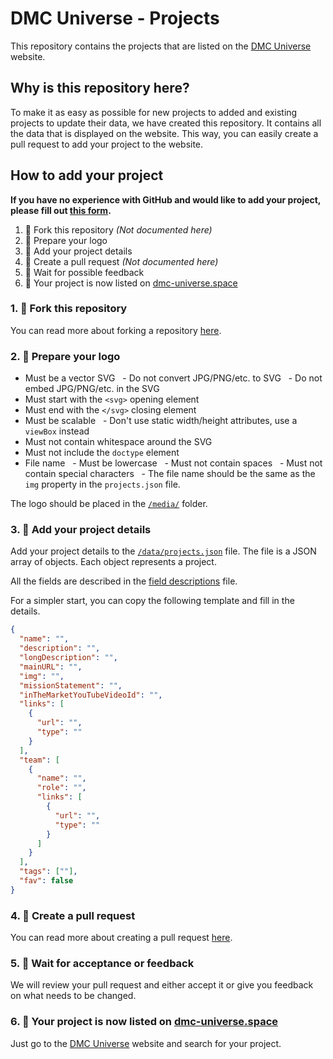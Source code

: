 # DMC Universe - Projects

This repository contains the projects that are listed on the [DMC Universe](https://www.dmc-universe.space) website.

## Why is this repository here?

To make it as easy as possible for new projects to added and existing projects to update their data, we have created this repository. It contains all the data that is displayed on the website. This way, you can easily create a pull request to add your project to the website.

## How to add your project

**If you have no experience with GitHub and would like to add your project, please fill out [this form](https://ntgr0y6lisg.typeform.com/to/pM7fRos6).**

1. 🔱 Fork this repository _(Not documented here)_
2. 👾 Prepare your logo
3. 📝 Add your project details
4. 🔄 Create a pull request _(Not documented here)_
5. 🚦 Wait for possible feedback
6. 🎉 Your project is now listed on [dmc-universe.space](https://www.dmc-universe.space/)

### 1. 🔱 Fork this repository

You can read more about forking a repository [here](https://docs.github.com/en/get-started/quickstart/fork-a-repo).

### 2. 👾 Prepare your logo

- Must be a vector SVG
    - Do not convert JPG/PNG/etc. to SVG
    - Do not embed JPG/PNG/etc. in the SVG
- Must start with the `<svg>` opening element
- Must end with the `</svg>` closing element
- Must be scalable
    - Don't use static width/height attributes, use a `viewBox` instead
- Must not contain whitespace around the SVG
- Must not include the `doctype` element
- File name
    - Must be lowercase
    - Must not contain spaces
    - Must not contain special characters
    - The file name should be the same as the `img` property in the `projects.json` file.

The logo should be placed in the [`/media/`](https://github.com/0ptim/dmc-universe-projects/tree/1ac49ea6b43160c3dd12ea4b742105fcd92bf8d4/media) folder.

### 3. 📝 Add your project details

Add your project details to the [`/data/projects.json`](https://github.com/0ptim/dmc-universe-projects/blob/56c9a4d08e3c46bbc6fbb2055de740a684bf4c8d/data/projects.json) file. The file is a JSON array of objects. Each object represents a project.

All the fields are described in the [field descriptions](./field_descriptions.md) file.

For a simpler start, you can copy the following template and fill in the details.

```json
{
  "name": "",
  "description": "",
  "longDescription": "",
  "mainURL": "",
  "img": "",
  "missionStatement": "",
  "inTheMarketYouTubeVideoId": "",
  "links": [
    {
      "url": "",
      "type": ""
    }
  ],
  "team": [
    {
      "name": "",
      "role": "",
      "links": [
        {
          "url": "",
          "type": ""
        }
      ]
    }
  ],
  "tags": [""],
  "fav": false
}
```

### 4. 🔄 Create a pull request

You can read more about creating a pull request [here](https://docs.github.com/en/pull-requests/collaborating-with-pull-requests/proposing-changes-to-your-work-with-pull-requests/about-pull-requests).

### 5. 🚦 Wait for acceptance or feedback

We will review your pull request and either accept it or give you feedback on what needs to be changed.

### 6. 🎉 Your project is now listed on [dmc-universe.space](https://www.dmc-universe.space/)

Just go to the [DMC Universe](https://www.dmc-universe.space/) website and search for your project.
